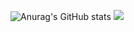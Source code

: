 ![Anurag's GitHub stats](https://github-readme-stats.vercel.app/api?username=khs41217&show_icons=true&theme=radical)
<img src="https://img.shields.io/badge/Spring-#6DB33F?style=flat-square&logo=Spring&logoColor=white"/></a>
